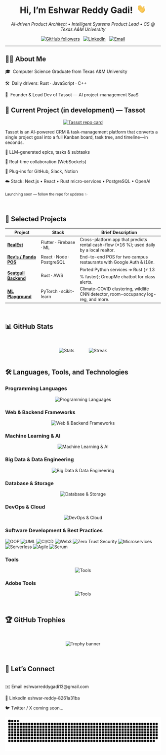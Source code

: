 
<h1 align="center">
  Hi, I’m <strong>Eshwar&nbsp;Reddy&nbsp;Gadi</strong>!&nbsp;
  <img src="https://raw.githubusercontent.com/ABSphreak/ABSphreak/master/gifs/Hi.gif" width="30" alt="wave">
</h1>

<p align="center"><em>AI-driven Product Architect • Intelligent Systems Product Lead • CS @ Texas&nbsp;A&amp;M University </em></p>

<p align="center">
  <a href="https://github.com/EshwarReddy13"><img src="https://img.shields.io/github/followers/EshwarReddy13?label=GitHub&style=social" alt="GitHub followers"></a>&nbsp;&nbsp;
  <a href="https://linkedin.com/in/eshwar-reddy-8261a31ba"><img src="https://img.shields.io/badge/Linked-In-blue?logo=linkedin&logoColor=white" alt="LinkedIn"></a>&nbsp;&nbsp;
  <a href="mailto:eshwarreddygadi13@gmail.com"><img src="https://img.shields.io/badge/Email-Me-d14836?logo=gmail&logoColor=white" alt="Email"></a>
</p>

---

## 🧑‍💻 About&nbsp;Me  

🎓  Computer Science Graduate from Texas A&M University

🛠  Daily drivers: Rust · JavaScript · C++ 

🚀  Founder & Lead Dev of Tassot — AI project-management SaaS
<br>
## 🚧 Current Project (in development) — Tassot
<p align="center"> <a href="https://github.com/EshwarReddy13/Tassot"> <img src="https://github-readme-stats.vercel.app/api/pin/?username=EshwarReddy13&repo=Tassot&theme=tokyonight&show_owner=true" alt="Tassot repo card"> </a> </p>
Tassot is an AI-powered CRM & task-management platform that converts a single project goal into a full Kanban board, task tree, and timeline—in seconds.

<br>


🔮 LLM-generated epics, tasks & subtasks

🤝 Real-time collaboration (WebSockets)

🧩 Plug-ins for GitHub, Slack, Notion

☁️ Stack: Next.js • React • Rust micro-services • PostgreSQL • OpenAI

<sub>Launching soon — follow the repo for updates ✨</sub>

<br>


## 📌 Selected Projects

| Project | Stack | Brief Description |
|---------|-------|-------------------|
| **[RealEst](https://github.com/Realest-TAMU-Capstone-Spring-2025/realest)** | Flutter · Firebase · ML | Cross-platform app that predicts rental cash-flow (±16 %); used daily by a local realtor. |
| **[Rev’s / Panda POS](https://github.com/CSCE331-Fall2024/project-3-team-4s)** | React · Node · PostgreSQL | End-to-end POS for two campus restaurants with Google Auth & i18n. |
| **[Seatgull Backend](https://github.com/EshwarReddy13/Seatgull-Backend)** | Rust · AWS | Ported Python services ➜ Rust (⚡ 13 % faster); GroupMe chatbot for class alerts. |
| **[ML Playground](https://github.com/EshwarReddy13/Machine-Learning-Projects)** | PyTorch · scikit-learn | Climate–COVID clustering, wildlife CNN detector, room-occupancy log-reg, and more. |

<br>

## 📊 GitHub Stats

<br>

<p align="center"> <img src="https://github-readme-stats.vercel.app/api?username=EshwarReddy13&show_icons=true&theme=tokyonight&include_all_commits=true" width="420" alt="Stats">&nbsp;&nbsp;&nbsp;&nbsp;&nbsp;&nbsp;&nbsp;&nbsp;&nbsp;&nbsp;&nbsp; <img src="https://github-readme-streak-stats.herokuapp.com/?user=EshwarReddy13&theme=tokyonight" width="410" alt="Streak"><br>

<br>

## 🛠️ Languages, Tools, and Technologies

### Programming Languages
<p align="center">
  <img src="https://skillicons.dev/icons?i=python,c,cs,cpp,java,js,ts,rust,go,swift,dart,zig&theme=dark" alt="Programming Languages">
</p>

### Web & Backend Frameworks
<p align="center">
  <img src="https://skillicons.dev/icons?i=react,angular,nodejs,django,fastapi,spring,nextjs,flask,express&theme=dark" alt="Web & Backend Frameworks">
</p>

### Machine Learning & AI
<p align="center">
  <img src="https://skillicons.dev/icons?i=tensorflow,pytorch,sklearn&theme=dark" alt="Machine Learning & AI">
</p>

### Big Data & Data Engineering
<p align="center">
  <img src="https://skillicons.dev/icons?i=spark,hadoop,kafka,airflow,snowflake,databricks&theme=dark" alt="Big Data & Data Engineering">
</p>

### Database & Storage
<p align="center">
  <img src="https://skillicons.dev/icons?i=postgres,mongodb,redis,aws,mysql&theme=dark" alt="Database & Storage">
</p>

### DevOps & Cloud
<p align="center">
  <img src="https://skillicons.dev/icons?i=aws,gcp,docker,kubernetes,terraform,git,githubactions,jenkins&theme=dark" alt="DevOps & Cloud">
</p>

### Software Development & Best Practices
![OOP](https://img.shields.io/badge/-OOP-000000?logo=codeigniter&logoColor=white)
![UML](https://img.shields.io/badge/-UML-000000?logo=uml&logoColor=white)
![CI/CD](https://img.shields.io/badge/-CI/CD-000000?logo=circleci&logoColor=white)
![Web3](https://img.shields.io/badge/-Web3-000000?logo=web3dotjs&logoColor=white)
![Zero Trust Security](https://img.shields.io/badge/-Zero_Trust_Security-000000?logo=cloudflare&logoColor=white)
![Microservices](https://img.shields.io/badge/-Microservices-000000?logo=apache&logoColor=white)
![Serverless](https://img.shields.io/badge/-Serverless-000000?logo=serverless&logoColor=white)
![Agile](https://img.shields.io/badge/-Agile-000000?logo=trello&logoColor=white)
![Scrum](https://img.shields.io/badge/-Scrum-000000?logo=jira&logoColor=white)

### Tools
<p align="center">
  <img src="https://skillicons.dev/icons?i=vscode,figma,linux,postman,jupyter&theme=dark" alt="Tools">
</p>

### Adobe Tools
<p align="center">
  <img src="https://skillicons.dev/icons?i=ae,arch,au,ai,ps,pr&theme=dark" alt="Tools">
</p>

<br>

## 🏆 GitHub Trophies 
<br>
<p align="center"> <img src="https://github-profile-trophy.vercel.app/?username=EshwarReddy13&theme=tokyonight&margin-w=10&title=Commit,Stars,Followers,Repositories,PullRequest" alt="Trophy banner"> </p>
<br>

## 🤝 Let’s Connect
<br>
✉️ Email	eshwarreddygadi13@gmail.com <br>

💼 LinkedIn	eshwar-reddy-8261a31ba <br>

🐦 Twitter / X	coming soon…
<br>
<p align="center"> <img src="https://raw.githubusercontent.com/platane/snk/output/github-contribution-grid-snake-dark.svg" alt="Snake animation"> </p>
